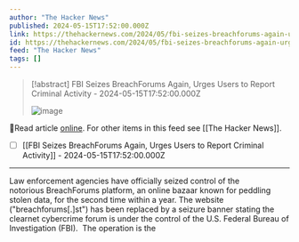 ```yaml
---
author: "The Hacker News"
published: 2024-05-15T17:52:00.000Z
link: https://thehackernews.com/2024/05/fbi-seizes-breachforums-again-urges.html
id: https://thehackernews.com/2024/05/fbi-seizes-breachforums-again-urges.html
feed: "The Hacker News"
tags: []
---
```

> [!abstract] FBI Seizes BreachForums Again, Urges Users to Report Criminal Activity - 2024-05-15T17:52:00.000Z
>
> ![image](https://blogger.googleusercontent.com/img/b/R29vZ2xl/AVvXsEjCXr2dbbDhMkcRibJUp2K02Qb3JwpOR8ZtazciTs8E36_l_t671ju76x7-P7nePx-sg-zMVzDR3cJ_wbLPcobjXz2nXE4zCAwTDUHgBDf8alqqTYLedg14b5LYjB8OOT4KHWZ5BHQWovYovduLQnIxD2jbs-4aN5XL3IrdWQSo3IBBrebzVLADhjwfeszk/s1600/fbi.png)

🔗Read article [online](https://thehackernews.com/2024/05/fbi-seizes-breachforums-again-urges.html). For other items in this feed see [[The Hacker News]].

- [ ] [[FBI Seizes BreachForums Again, Urges Users to Report Criminal Activity]] - 2024-05-15T17:52:00.000Z
- - -
Law enforcement agencies have officially seized control of the notorious BreachForums platform, an online bazaar known for peddling stolen data, for the second time within a year. The website ("breachforums[.]st") has been replaced by a seizure banner stating the clearnet cybercrime forum is under the control of the U.S. Federal Bureau of Investigation (FBI).  The operation is the
